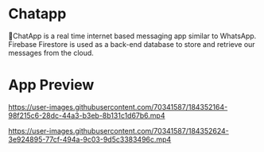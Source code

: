 # Chatapp
💬ChatApp is a real time internet based messaging app similar to WhatsApp. Firebase Firestore is used as a back-end database to store and retrieve our messages from the cloud.
# App Preview
https://user-images.githubusercontent.com/70341587/184352164-98f215c6-28dc-44a3-b3eb-8b131c1d67b6.mp4  

https://user-images.githubusercontent.com/70341587/184352624-3e924895-77cf-494a-9c03-9d5c3383496c.mp4
